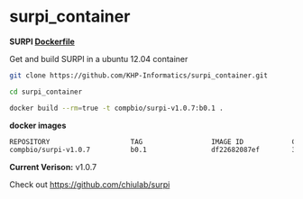 # surpi_container

**SURPI [Dockerfile](https://github.com/KHP-Informatics/surpi_container/blob/master/Dockerfile)**

Get and build SURPI in a ubuntu 12.04 container

```bash
git clone https://github.com/KHP-Informatics/surpi_container.git

cd surpi_container

docker build --rm=true -t compbio/surpi-v1.0.7:b0.1 .
```

**docker images**

```bash
REPOSITORY                    TAG                 IMAGE ID            CREATED             VIRTUAL SIZE
compbio/surpi-v1.0.7          b0.1                df22682087ef        31 seconds ago      3.927 GB 
```

**Current Verison:** v1.0.7  

Check out https://github.com/chiulab/surpi  



